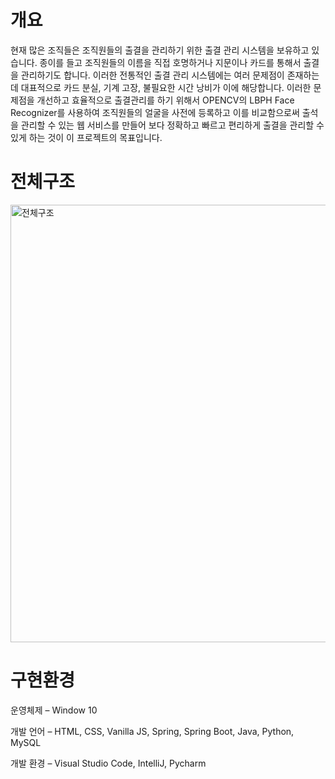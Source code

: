 # 개요


현재 많은 조직들은 조직원들의 출결을 관리하기 위한 출결 관리 시스템을 보유하고 있습니다. 종이를 들고 조직원들의 이름을 직접 호명하거나 지문이나 카드를 통해서 출결을 관리하기도 합니다. 이러한 전통적인 출결 관리 시스템에는 여러 문제점이 존재하는데 대표적으로 카드 분실, 기계 고장, 불필요한 시간 낭비가 이에 해당합니다. 이러한 문제점을 개선하고 효율적으로 출결관리를 하기 위해서 OPENCV의 LBPH Face Recognizer를 사용하여 조직원들의 얼굴을 사전에 등록하고 이를 비교함으로써 출석을 관리할 수 있는 웹 서비스를 만들어 보다 정확하고 빠르고 편리하게 출결을 관리할 수 있게 하는 것이 이 프로젝트의 목표입니다.
 
# 전체구조

<img width="700px" alt="전체구조" src="https://user-images.githubusercontent.com/62278458/155885221-243b669f-6b70-4755-a748-0342bbfeb12f.png">

# 구현환경

운영체제  – Window 10

개발 언어 – HTML, CSS, Vanilla JS, Spring, Spring Boot, Java, Python, MySQL

개발 환경 – Visual Studio Code, IntelliJ, Pycharm
